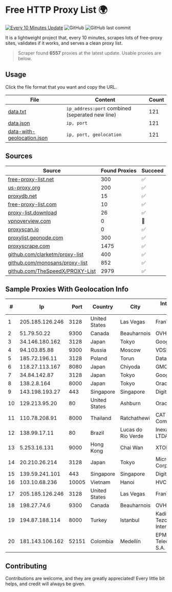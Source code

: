 
# Free HTTP Proxy List 🌍

[![Every 10 Minutes Update](https://github.com/mertguvencli/http-proxy-list/actions/workflows/main.yml/badge.svg?branch=main)](https://github.com/mertguvencli/http-proxy-list/actions/workflows/main.yml)
![GitHub](https://img.shields.io/github/license/mertguvencli/http-proxy-list)
![GitHub last commit](https://img.shields.io/github/last-commit/mertguvencli/http-proxy-list)

It is a lightweight project that, every 10 minutes, scrapes lots of free-proxy sites, validates if it works, and serves a clean proxy list.


> Scraper found **6557** proxies at the latest update. Usable proxies are below.

## Usage

Click the file format that you want and copy the URL.


|File|Content|Count|
|----|-------|-----|
|[data.txt](https://raw.githubusercontent.com/mertguvencli/http-proxy-list/main/proxy-list/data.txt)|`ip_address:port` combined (seperated new line)|121|
|[data.json](https://raw.githubusercontent.com/mertguvencli/http-proxy-list/main/proxy-list/data.json)|`ip, port`|121|
|[data-with-geolocation.json](https://raw.githubusercontent.com/mertguvencli/http-proxy-list/main/proxy-list/data-with-geolocation.json)|`ip, port, geolocation`|121|

## Sources

|Source|Found Proxies|Succeed|
|------|-------------|-------|
|[free-proxy-list.net](https://free-proxy-list.net)|300|✅|
|[us-proxy.org](https://www.us-proxy.org)|200|✅|
|[proxydb.net](http://proxydb.net)|15|✅|
|[free-proxy-list.com](https://free-proxy-list.com/?page=&port=&type%5B%5D=http&type%5B%5D=https&up_time=0&search=Search)|10|✅|
|[proxy-list.download](https://www.proxy-list.download/HTTP)|26|✅|
|[vpnoverview.com](https://vpnoverview.com/privacy/anonymous-browsing/free-proxy-servers)|0|🚫|
|[proxyscan.io](https://www.proxyscan.io)|0|✅|
|[proxylist.geonode.com](https://proxylist.geonode.com/api/proxy-list?limit=300&page=1&sort_by=lastChecked&sort_type=desc&protocols=http,https)|300|✅|
|[proxyscrape.com](https://api.proxyscrape.com/v2/?request=displayproxies&protocol=http&timeout=10000&country=all&ssl=all&anonymity=all)|1475|✅|
|[github.com/clarketm/proxy-list](https://raw.githubusercontent.com/clarketm/proxy-list/master/proxy-list-raw.txt)|400|✅|
|[github.com/monosans/proxy-list](https://raw.githubusercontent.com/monosans/proxy-list/main/proxies/http.txt)|852|✅|
|[github.com/TheSpeedX/PROXY-List](https://raw.githubusercontent.com/TheSpeedX/PROXY-List/master/http.txt)|2979|✅|


## Sample Proxies With Geolocation Info

|#|Ip|Port|Country|City|Internet Service Provider|
|-|--|----|-------|----|-------------------------|
|1|205.185.126.246|3128|United States|Las Vegas|FranTech Solutions|
|2|51.79.50.22|9300|Canada|Beauharnois|OVH SAS|
|3|34.146.180.162|3128|Japan|Tokyo|Google LLC|
|4|94.103.85.88|9300|Russia|Moscow|VDSINA|
|5|185.72.196.11|3128|Poland|Torun|Data Space|
|6|118.27.113.167|8080|Japan|Chiyoda|GMO Internet, Inc.|
|7|34.84.142.87|3128|Japan|Tokyo|Google LLC|
|8|138.2.8.164|8000|Japan|Tokyo|Oracle Corporation|
|9|143.198.193.27|443|Singapore|Singapore|DigitalOcean, LLC|
|10|129.213.95.20|80|United States|Ashburn|Oracle Corporation|
|11|110.78.208.91|8000|Thailand|Ratchathewi|CAT Telecom Public Company Limited|
|12|138.99.17.11|80|Brazil|Lucas do Rio Verde|Inexa Tecnologia LTDA.|
|13|5.253.16.131|9000|Hong Kong|Chai Wan|XTOM|
|14|20.210.26.214|3128|Japan|Tokyo|Microsoft Corporation|
|15|139.59.241.101|443|Singapore|Singapore|DigitalOcean, LLC|
|16|103.10.68.236|10005|Vietnam|Hanoi|HVC|
|17|205.185.126.246|3128|United States|Las Vegas|FranTech Solutions|
|18|198.27.74.6|9300|Canada|Beauharnois|OVH SAS|
|19|194.87.188.114|8000|Turkey|Istanbul|Kadir Huseyin Tezcan Nosspeed Internet Teknolojileri|
|20|181.143.106.162|52151|Colombia|Medellín|EPM Telecomunicaciones S.A. E.S.P.|



## Contributing

Contributions are welcome, and they are greatly appreciated! Every
little bit helps, and credit will always be given.

